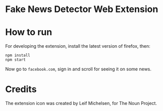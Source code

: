 Fake News Detector Web Extension
========

# How to run

For developing the extension, install the latest version of firefox, then:

```
npm install
npm start
```

Now go to `facebook.com`, sign in and scroll for seeing it on some news.

# Credits

The extension icon was created by Leif Michelsen, for The Noun Project.
